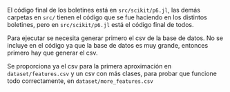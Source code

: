 El código final de los boletines está en `src/scikit/p6.jl`, las demás carpetas en `src/` tienen el código que se fue haciendo en los distintos boletines, pero en `src/scikit/p6.jl` está el código final de todos.

Para ejecutar se necesita generar primero el csv de la base de datos. No se incluye en el código ya que la base de datos es muy grande, entonces primero hay que generar el csv.

Se proporciona ya el csv para la primera aproximación en `dataset/features.csv` y un csv con más clases, para probar que funcione todo correctamente, en `dataset/more_features.csv`

